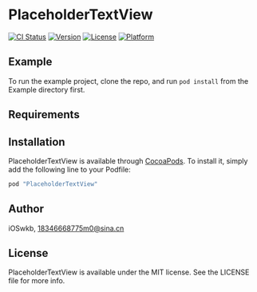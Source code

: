 # PlaceholderTextView

[![CI Status](http://img.shields.io/travis/iOSwkb/PlaceholderTextView.svg?style=flat)](https://travis-ci.org/iOSwkb/PlaceholderTextView)
[![Version](https://img.shields.io/cocoapods/v/PlaceholderTextView.svg?style=flat)](http://cocoapods.org/pods/PlaceholderTextView)
[![License](https://img.shields.io/cocoapods/l/PlaceholderTextView.svg?style=flat)](http://cocoapods.org/pods/PlaceholderTextView)
[![Platform](https://img.shields.io/cocoapods/p/PlaceholderTextView.svg?style=flat)](http://cocoapods.org/pods/PlaceholderTextView)

## Example

To run the example project, clone the repo, and run `pod install` from the Example directory first.

## Requirements

## Installation

PlaceholderTextView is available through [CocoaPods](http://cocoapods.org). To install
it, simply add the following line to your Podfile:

```ruby
pod "PlaceholderTextView"
```

## Author

iOSwkb, 18346668775m0@sina.cn

## License

PlaceholderTextView is available under the MIT license. See the LICENSE file for more info.
